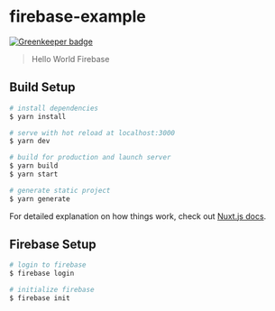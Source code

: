 # firebase-example

[![Greenkeeper badge](https://badges.greenkeeper.io/korosuke613/icon-generate-support-service.svg)](https://greenkeeper.io/)

> Hello World Firebase

## Build Setup

``` bash
# install dependencies
$ yarn install

# serve with hot reload at localhost:3000
$ yarn dev

# build for production and launch server
$ yarn build
$ yarn start

# generate static project
$ yarn generate
```

For detailed explanation on how things work, check out [Nuxt.js docs](https://nuxtjs.org).

## Firebase Setup

```bash
# login to firebase
$ firebase login

# initialize firebase
$ firebase init
```